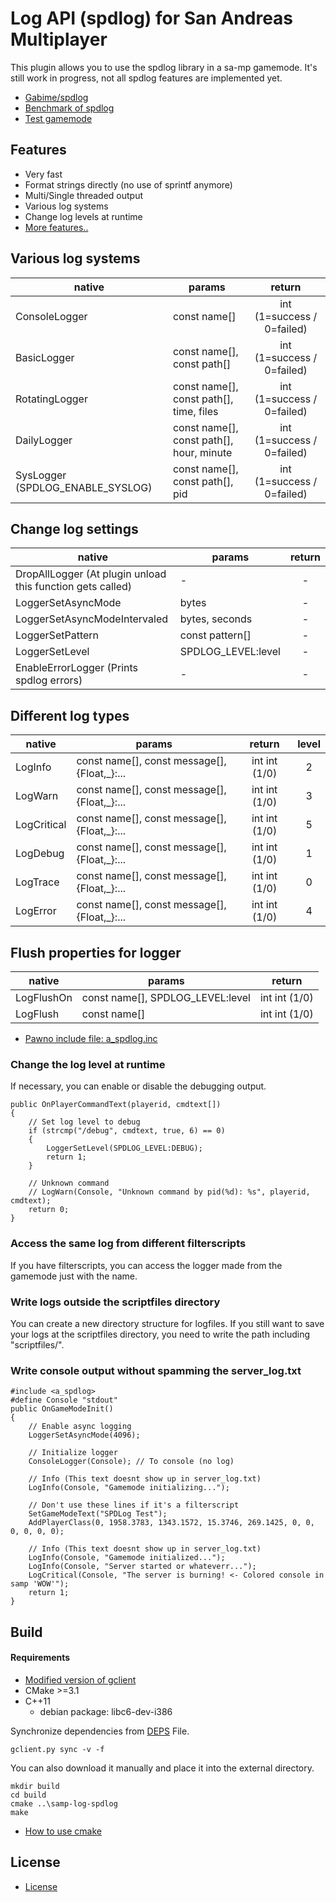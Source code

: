 # Log API (spdlog) for San Andreas Multiplayer #
This plugin allows you to  use the spdlog library in a sa-mp gamemode.
It's still work in progress, not all spdlog features are implemented yet.

- [Gabime/spdlog](https://github.com/gabime/spdlog])
- [Benchmark of spdlog](https://github.com/gabime/spdlog#benchmarks)
- [Test gamemode](test/test_gamemode.pwn)

## Features
- Very fast
- Format strings directly (no use of sprintf anymore)
- Multi/Single threaded output
- Various log systems
- Change log levels at runtime
- [More features..](https://github.com/gabime/spdlog#features)

## Various log systems
|native|params|return|
|-------|-------|:-----:|
|ConsoleLogger|const name[]|int (1=success / 0=failed)|
|BasicLogger|const name[], const path[]|int (1=success / 0=failed)|
|RotatingLogger|const name[], const path[], time, files|int (1=success / 0=failed)|
|DailyLogger|const name[], const path[], hour, minute|int (1=success / 0=failed)|
|SysLogger (SPDLOG_ENABLE_SYSLOG)|const name[], const path[], pid|int (1=success / 0=failed)|

## Change log settings
|native|params|return|
|-------|-------|:-----:|
|DropAllLogger (At plugin unload this function gets called)|-|-|
|LoggerSetAsyncMode|bytes|-|
|LoggerSetAsyncModeIntervaled|bytes, seconds|-|
|LoggerSetPattern|const pattern[]|-|
|LoggerSetLevel|SPDLOG_LEVEL:level|-|
|EnableErrorLogger (Prints spdlog errors)|-|-|

## Different log types
|native|params|return|level|
|-------|-------|:-----:|:-----:|
|LogInfo|const name[], const message[], {Float,_}:...|int int (1/0)|2|
|LogWarn|const name[], const message[], {Float,_}:...|int int (1/0)|3|
|LogCritical|const name[], const message[], {Float,_}:...|int int (1/0)|5|
|LogDebug|const name[], const message[], {Float,_}:...|int int (1/0)|1|
|LogTrace|const name[], const message[], {Float,_}:...|int int (1/0)|0|
|LogError|const name[], const message[], {Float,_}:...|int int (1/0)|4|

## Flush properties for logger
|native|params|return|
|-------|-------|:-----:|
|LogFlushOn|const name[], SPDLOG_LEVEL:level|int int (1/0)|
|LogFlush|const name[]|int int (1/0)|

- [Pawno include file: a_spdlog.inc](include/a_spdlog.inc)

### Change the log level at runtime
If necessary, you can enable or disable the debugging output.

    public OnPlayerCommandText(playerid, cmdtext[])
    {
        // Set log level to debug
        if (strcmp("/debug", cmdtext, true, 6) == 0)
        {
            LoggerSetLevel(SPDLOG_LEVEL:DEBUG);
            return 1;
        }
    
        // Unknown command
        // LogWarn(Console, "Unknown command by pid(%d): %s", playerid, cmdtext);
        return 0;
    }
    
### Access the same log from different filterscripts
If you have filterscripts, you can access the logger made from the gamemode just with the
name.

### Write logs outside the scriptfiles directory
You can create a new directory structure for logfiles.
If you still want to save your logs at the scriptfiles directory, you need to 
write the path including "scriptfiles/".

### Write console output without spamming the server_log.txt
    #include <a_spdlog>
    #define Console "stdout"
    public OnGameModeInit()
    {
        // Enable async logging
        LoggerSetAsyncMode(4096);
        
        // Initialize logger
        ConsoleLogger(Console); // To console (no log)
    
        // Info (This text doesnt show up in server_log.txt)
        LogInfo(Console, "Gamemode initializing...");
    
        // Don't use these lines if it's a filterscript
        SetGameModeText("SPDLog Test");
        AddPlayerClass(0, 1958.3783, 1343.1572, 15.3746, 269.1425, 0, 0, 0, 0, 0, 0);
    
        // Info (This text doesnt show up in server_log.txt)
        LogInfo(Console, "Gamemode initialized...");
        LogInfo(Console, "Server started or whateverr...");
        LogCritical(Console, "The server is burning! <- Colored console in samp 'WOW'");
        return 1;
    }
    
## Build
#### Requirements
- [Modified version of gclient](https://github.com/timniederhausen/gclient)
- CMake >=3.1
- C++11
  - debian package: libc6-dev-i386

Synchronize dependencies from [DEPS](DEPS) File.

    gclient.py sync -v -f

You can also download it manually and place it into the external directory.

    mkdir build
    cd build
    cmake ..\samp-log-spdlog
    make

- [How to use cmake](https://github.com/bast/cmake-example)

## License
- [License](LICENSE)